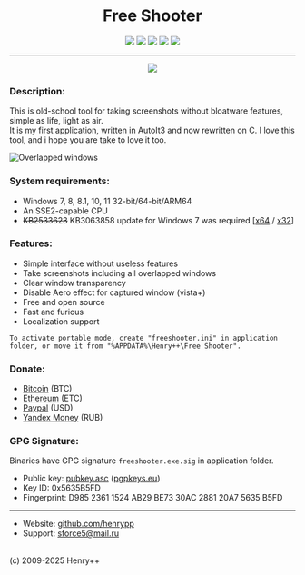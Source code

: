 <h1 align="center">Free Shooter</h1>

<p align="center">
	<a href="https://github.com/henrypp/freeshooter/releases"><img src="https://img.shields.io/github/v/release/henrypp/freeshooter?style=flat-square&include_prereleases&label=version" /></a>
	<a href="https://github.com/henrypp/freeshooter/releases"><img src="https://img.shields.io/github/downloads/henrypp/freeshooter/total.svg?style=flat-square" /></a>
	<a href="https://github.com/henrypp/freeshooter/issues"><img src="https://img.shields.io/github/issues-raw/henrypp/freeshooter.svg?style=flat-square&label=issues" /></a>
	<a href="https://github.com/henrypp/freeshooter/graphs/contributors"><img src="https://img.shields.io/github/contributors/henrypp/freeshooter?style=flat-square" /></a>
	<a href="https://github.com/henrypp/freeshooter/blob/master/LICENSE"><img src="https://img.shields.io/github/license/henrypp/freeshooter?style=flat-square" /></a>
</p>

-------

<p align="center">
	<img src="/images/freeshooter.png?cachefix" />
</p>

### Description:
This is old-school tool for taking screenshots without bloatware features, simple as life, light as air.<br />
It is my first application, written in AutoIt3 and now rewritten on C. I love this tool, and i hope you are take to love it too.

![Overlapped windows](/images/freeshooter_feature.png?cachefix)

### System requirements:
- Windows 7, 8, 8.1, 10, 11 32-bit/64-bit/ARM64
- An SSE2-capable CPU
- <s>KB2533623</s> KB3063858 update for Windows 7 was required [[x64](https://www.microsoft.com/en-us/download/details.aspx?id=47442) / [x32](https://www.microsoft.com/en-us/download/details.aspx?id=47409)]

### Features:
- Simple interface without useless features
- Take screenshots including all overlapped windows
- Clear window transparency
- Disable Aero effect for captured window (vista+)
- Free and open source
- Fast and furious
- Localization support

```
To activate portable mode, create "freeshooter.ini" in application folder, or move it from "%APPDATA%\Henry++\Free Shooter".
```

### Donate:
- [Bitcoin](https://www.blockchain.com/btc/address/1LrRTXPsvHcQWCNZotA9RcwjsGcRghG96c) (BTC)
- [Ethereum](https://www.blockchain.com/explorer/addresses/eth/0xe2C84A62eb2a4EF154b19bec0c1c106734B95960) (ETC)
- [Paypal](https://paypal.me/henrypp) (USD)
- [Yandex Money](https://yoomoney.ru/to/4100115776040583) (RUB)

### GPG Signature:
Binaries have GPG signature `freeshooter.exe.sig` in application folder.

- Public key: [pubkey.asc](https://raw.githubusercontent.com/henrypp/builder/master/pubkey.asc) ([pgpkeys.eu](https://pgpkeys.eu/pks/lookup?op=index&fingerprint=on&search=0x5635B5FD))
- Key ID: 0x5635B5FD
- Fingerprint: D985 2361 1524 AB29 BE73 30AC 2881 20A7 5635 B5FD
---
- Website: [github.com/henrypp](https://github.com/henrypp)
- Support: sforce5@mail.ru<br />
<br />
(c) 2009-2025 Henry++
